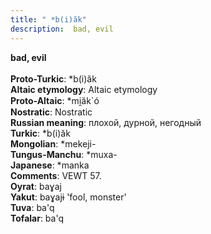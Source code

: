 ```yaml
---
title: " *b(i)ăk"
description:  bad, evil
---
```

<strong> bad, evil</strong><br><br>
<strong>Proto-Turkic</strong>:  *b(i)ăk<br>
<strong>Altaic etymology</strong>:  Altaic etymology<br>
<strong> Proto-Altaic</strong>:  *mi̯ăk`ó<br>
<strong>Nostratic</strong>:  Nostratic<br>
<strong>Russian meaning</strong>:  плохой, дурной, негодный<br>
<strong>Turkic</strong>:  *b(i)ăk<br>
<strong>Mongolian</strong>:  *mekeji-<br>
<strong>Tungus-Manchu</strong>:  *muxa-<br>
<strong>Japanese</strong>:  *manka<br>
<strong>Comments</strong>:  VEWT 57.<br>
<strong>Oyrat</strong>:  baɣaj<br>
<strong>Yakut</strong>:  baɣajɨ 'fool, monster'<br>
<strong>Tuva</strong>:  ba'q<br>
<strong>Tofalar</strong>:  ba'q<br>


